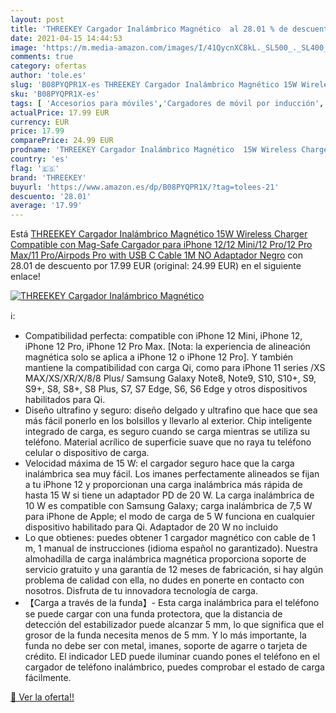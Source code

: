```yaml
---
layout: post
title: 'THREEKEY Cargador Inalámbrico Magnético  al 28.01 % de descuento'
date: 2021-04-15 14:44:53
image: 'https://m.media-amazon.com/images/I/41QycnXC8kL._SL500_._SL400_.jpg'
comments: true
category: ofertas
author: 'tole.es'
slug: 'B08PYQPR1X-es THREEKEY Cargador Inalámbrico Magnético 15W Wireless...'
sku: 'B08PYQPR1X-es'
tags: [ 'Accesorios para móviles','Cargadores de móvil por inducción','Cargadores para móviles','Comunicación móvil y accesorios','Electrónica','iphone','threekey', ]
actualPrice: 17.99 EUR
currency: EUR
price: 17.99
comparePrice: 24.99 EUR
prodname: 'THREEKEY Cargador Inalámbrico Magnético  15W Wireless Charger Compatible con Mag-Safe Cargador para iPhone 12/12 Mini/12 Pro/12 Pro Max/11 Pro/Airpods Pro with USB C Cable 1M   NO Adaptador   Negro'
country: 'es'
flag: '🇪🇸'
brand: 'THREEKEY'
buyurl: 'https://www.amazon.es/dp/B08PYQPR1X/?tag=tolees-21'
descuento: '28.01'
average: '17.99'
---
```


Está [THREEKEY Cargador Inalámbrico Magnético  15W Wireless Charger Compatible con Mag-Safe Cargador para iPhone 12/12 Mini/12 Pro/12 Pro Max/11 Pro/Airpods Pro with USB C Cable 1M   NO Adaptador   Negro](https://www.amazon.es/dp/B08PYQPR1X/?tag=tolees-21) con 28.01 de descuento por 17.99 EUR (original: 24.99 EUR) en el siguiente enlace!

[![THREEKEY Cargador Inalámbrico Magnético ](https://m.media-amazon.com/images/I/41QycnXC8kL._SL500_._SL400_.jpg)](https://www.amazon.es/dp/B08PYQPR1X/?tag=tolees-21)

ℹ️:

- Compatibilidad perfecta: compatible con iPhone 12 Mini, iPhone 12, iPhone 12 Pro, iPhone 12 Pro Max. [Nota: la experiencia de alineación magnética solo se aplica a iPhone 12 o iPhone 12 Pro]. Y también mantiene la compatibilidad con carga Qi, como para iPhone 11 series /XS MAX/XS/XR/X/8/8 Plus/ Samsung Galaxy Note8, Note9, S10, S10+, S9, S9+, S8, S8+, S8 Plus, S7, S7 Edge, S6, S6 Edge y otros dispositivos habilitados para Qi.
- Diseño ultrafino y seguro: diseño delgado y ultrafino que hace que sea más fácil ponerlo en los bolsillos y llevarlo al exterior. Chip inteligente integrado de carga, es seguro cuando se carga mientras se utiliza su teléfono. Material acrílico de superficie suave que no raya tu teléfono celular o dispositivo de carga.
- Velocidad máxima de 15 W: el cargador seguro hace que la carga inalámbrica sea muy fácil. Los imanes perfectamente alineados se fijan a tu iPhone 12 y proporcionan una carga inalámbrica más rápida de hasta 15 W si tiene un adaptador PD de 20 W. La carga inalámbrica de 10 W es compatible con Samsung Galaxy; carga inalámbrica de 7,5 W para iPhone de Apple; el modo de carga de 5 W funciona en cualquier dispositivo habilitado para Qi. Adaptador de 20 W no incluido
- Lo que obtienes: puedes obtener 1 cargador magnético con cable de 1 m, 1 manual de instrucciones (idioma español no garantizado). Nuestra almohadilla de carga inalámbrica magnética proporciona soporte de servicio gratuito y una garantía de 12 meses de fabricación, si hay algún problema de calidad con ella, no dudes en ponerte en contacto con nosotros. Disfruta de tu innovadora tecnología de carga.
- 【Carga a través de la funda】- Esta carga inalámbrica para el teléfono se puede cargar con una funda protectora, que la distancia de detección del estabilizador puede alcanzar 5 mm, lo que significa que el grosor de la funda necesita menos de 5 mm. Y lo más importante, la funda no debe ser con metal, imanes, soporte de agarre o tarjeta de crédito. El indicador LED puede iluminar cuando pones el teléfono en el cargador de teléfono inalámbrico, puedes comprobar el estado de carga fácilmente.

[🛒 Ver la oferta!!](https://www.amazon.es/dp/B08PYQPR1X/?tag=tolees-21)
